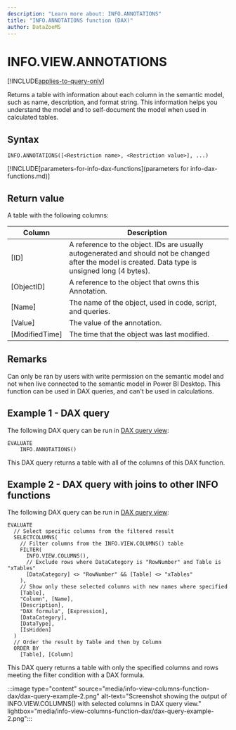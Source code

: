 ```yaml
---
description: "Learn more about: INFO.ANNOTATIONS"
title: "INFO.ANNOTATIONS function (DAX)"
author: DataZoeMS
---
```

# INFO.VIEW.ANNOTATIONS

[!INCLUDE[applies-to-query-only](includes/applies-to-query-only.md)]

Returns a table with information about each column in the semantic model, such as name, description, and format string. This information helps you understand the model and to self-document the model when used in calculated tables. 

## Syntax

```dax
INFO.ANNOTATIONS([<Restriction name>, <Restriction value>], ...)
```

[!INCLUDE[parameters-for-info-dax-functions](parameters for info-dax-functions.md)]

## Return value

A table with the following columns:

| Column | Description |
|---|---|
| [ID] | A reference to the object. IDs are usually autogenerated and should not be changed after the model is created. Data type is unsigned long (4 bytes). |
| [ObjectID] | A reference to the object that owns this Annotation. |
| [Name] | The name of the object, used in code, script, and queries. |
| [Value] | The value of the annotation. |
| [ModifiedTime] | The time that the object was last modified. |

## Remarks

Can only be ran by users with write permission on the semantic model and not when live connected to the semantic model in Power BI Desktop. This function can be used in DAX queries, and can't be used in calculations.

## Example 1 - DAX query

The following DAX query can be run in [DAX query view](/power-bi/transform-model/dax-query-view):

```dax
EVALUATE
	INFO.ANNOTATIONS()
```

This DAX query returns a table with all of the columns of this DAX function.

## Example 2 - DAX query with joins to other INFO functions

The following DAX query can be run in [DAX query view](/power-bi/transform-model/dax-query-view): 

```dax
EVALUATE
  // Select specific columns from the filtered result
  SELECTCOLUMNS(
    // Filter columns from the INFO.VIEW.COLUMNS() table
    FILTER(
      INFO.VIEW.COLUMNS(),
      // Exclude rows where DataCategory is "RowNumber" and Table is "xTables"
      [DataCategory] <> "RowNumber" && [Table] <> "xTables"
    ),
    // Show only these selected columns with new names where specified
    [Table],
    "Column", [Name],
    [Description],
    "DAX formula", [Expression],
    [DataCategory],
    [DataType],
    [IsHidden]
  )
  // Order the result by Table and then by Column
  ORDER BY
    [Table], [Column]
```

This DAX query returns a table with only the specified columns and rows meeting the filter condition with a DAX formula.

:::image type="content" source="media/info-view-columns-function-dax/dax-query-example-2.png" alt-text="Screenshot showing the output of INFO.VIEW.COLUMNS() with selected columns in DAX query view." lightbox="media/info-view-columns-function-dax/dax-query-example-2.png":::
